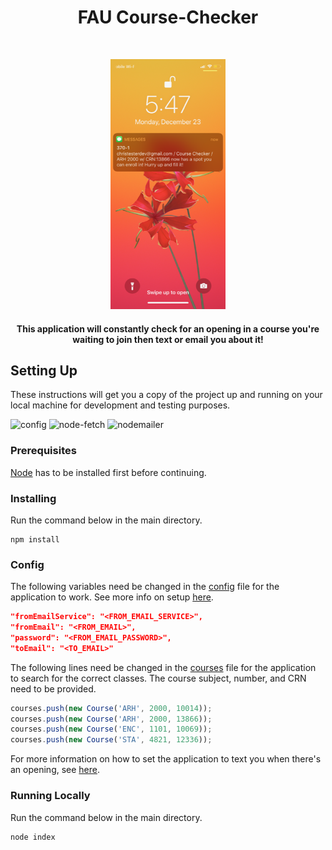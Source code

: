 <h1 align="center"> FAU Course-Checker </h1> <br>
<p align="center">
  <img alt="Front Page" src="images/screenshot1.PNG" height="400">
</p>

<p align="center">
<h4 align="center">This application will constantly check for an opening in a course you're waiting to join then text or email you about it!</h4>    
</p>

## Setting Up

These instructions will get you a copy of the project up and running on your local machine for development and testing purposes.

![config](https://img.shields.io/badge/config-3.2.4-brightgreen)
![node-fetch](https://img.shields.io/badge/node--fetch-2.6.0-yellow)
![nodemailer](https://img.shields.io/badge/nodemailer-6.4.2-green)

### Prerequisites

[Node](https://nodejs.org) has to be installed first before continuing.

### Installing

Run the command below in the main directory.

```
npm install
```

### Config

The following variables need be changed in the [config](/config/default.json) file for the application to work. See more info on setup [here](https://nodemailer.com/about/).

```json
"fromEmailService": "<FROM_EMAIL_SERVICE>",
"fromEmail": "<FROM_EMAIL>",
"password": "<FROM_EMAIL_PASSWORD>",
"toEmail": "<TO_EMAIL>"
```

The following lines need be changed in the [courses](/models/courses.js) file for the application to search for the correct classes. The course subject, number, and CRN need to be provided.

```js
courses.push(new Course('ARH', 2000, 10014));
courses.push(new Course('ARH', 2000, 13866));
courses.push(new Course('ENC', 1101, 10069));
courses.push(new Course('STA', 4821, 12336));
```

For more information on how to set the application to text you when there's an opening, see [here](https://20somethingfinance.com/how-to-send-text-messages-sms-via-email-for-free/).

### Running Locally

Run the command below in the main directory.

```
node index
```